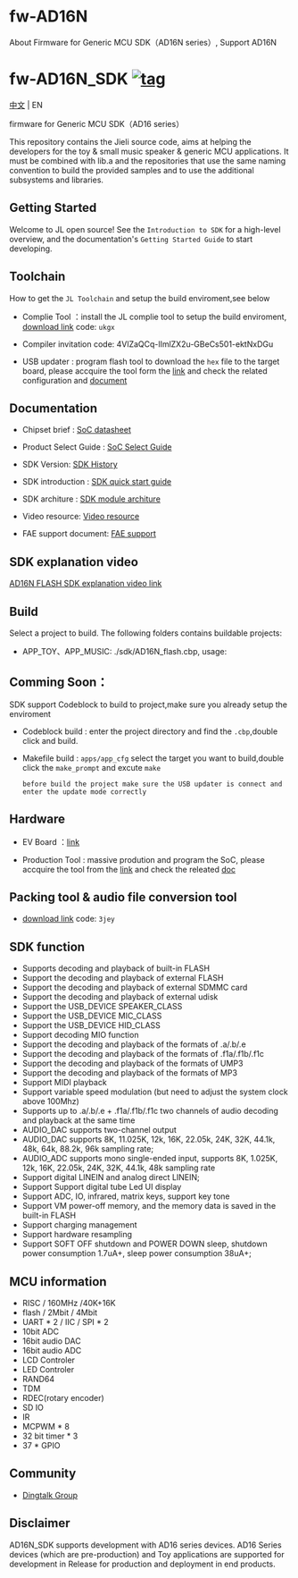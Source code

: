 # fw-AD16N
About Firmware for Generic MCU SDK（AD16N series）, Support AD16N

[tag download]:https://github.com/Jieli-Tech/fw-AD16N/tags
[tag_badgen]:https://img.shields.io/github/v/tag/Jieli-Tech/fw-AD16N?style=plastic&labelColor=ffffff&color=informational&label=Tag&

# fw-AD16N_SDK   [![tag][tag_badgen]][tag download]

[中文](./README.md) | EN

firmware for Generic MCU SDK（AD16 series）

This repository contains the Jieli source code, aims at helping the developers for the toy & small music speaker & generic MCU applications.
It must be combined with lib.a and the repositories that use the same
naming convention to build the provided samples and to use the additional
subsystems and libraries.

Getting Started
------------

Welcome to JL open source! See the `Introduction to SDK` for a high-level overview,
and the documentation's `Getting Started Guide` to start developing.

Toolchain
------------

How to get the `JL Toolchain` and setup the build enviroment,see below

* Complie Tool ：install the JL complie tool to setup the build enviroment, [download link](https://pan.baidu.com/s/1f5pK7ZaBNnvbflD-7R22zA) code: `ukgx`
* Compiler invitation code: 4VlZaQCq-lImlZX2u-GBeCs501-ektNxDGu

* USB updater : program flash tool to download the `hex` file to the target board, please accquire the tool form the [link](https://item.taobao.com/item.htm?spm=a1z10.1-c-s.w4004-22883854875.5.504d246bXKwyeH&id=620295020803) and check the related configuration and [document](.doc/stuff/ISD_CONFIG.INI配置文件说明.pdf)


Documentation
------------

* Chipset brief : [SoC datasheet](./doc)

* Product Select Guide : [SoC Select Guide](./doc/README.md)

* SDK Version: [SDK History](doc/AD16N_FLASH_SDK_发布版本信息.pdf)

* SDK introduction : [SDK quick start guide](./doc/AD16N_SDK手册_V1.1.pdf)

* SDK architure : [SDK module architure ](./doc/architure)

* Video resource: [Video resource](https://space.bilibili.com/3493277347088769/dynamic)

* FAE support document: [FAE support](https://gitee.com/jieli-tech_fae/fw-jl)

SDK explanation video
------------
[AD16N FLASH SDK explanation video link](https://www.bilibili.com/video/BV15T411a7YE/?spm_id_from=333.337.search-card.all.click&vd_source=254273a14d3e073e6006d61b2acafb16)

Build
-------------
Select a project to build. The following folders contains buildable projects:

* APP_TOY、APP_MUSIC: ./sdk/AD16N_flash.cbp, usage: 
 


Comming Soon：
-------------

SDK support Codeblock to build to project,make sure you already setup the enviroment

* Codeblock build : enter the project directory and find the `.cbp`,double click and build.

* Makefile build : `apps/app_cfg` select the target you want to build,double click the `make_prompt` and excute `make`

  `before build the project make sure the USB updater is connect and enter the update mode correctly`


Hardware
-------------

* EV Board ：[link](https://item.taobao.com/item.htm?spm=a230r.1.14.16.3515573bt22ZGR&id=696613076397&ns=1&abbucket=17#detail)

* Production Tool : massive prodution and program the SoC, please accquire the tool from the [link](https://item.taobao.com/item.htm?spm=a1z10.1-c-s.w4004-22883854875.8.504d246bXKwyeH&id=620941819219) and check the releated [doc](./doc/stuff/烧写器使用说明文档.pdf)

Packing tool & audio file conversion tool
-------------

* [download link](https://pan.baidu.com/s/1ajzBF4BFeiRFpDF558ER9w#list/path=%2F) code: `3jey`
  
SDK function
-------------
* Supports decoding and playback of built-in FLASH
* Support the decoding and playback of external FLASH
* Support the decoding and playback of external SDMMC card
* Support the decoding and playback of external udisk
* Support the USB_DEVICE SPEAKER_CLASS
* Support the USB_DEVICE MIC_CLASS
* Support the USB_DEVICE HID_CLASS
* Support decoding MIO function
* Support the decoding and playback of the formats of .a/.b/.e
* Support the decoding and playback of the formats of .f1a/.f1b/.f1c
* Support the decoding and playback of the formats of UMP3
* Support the decoding and playback of the formats of MP3
* Support MIDI playback
* Support variable speed modulation (but need to adjust the system clock above 100Mhz)
* Supports up to .a/.b/.e + .f1a/.f1b/.f1c two channels of audio decoding and playback at the same time
* AUDIO_DAC supports two-channel output
* AUDIO_DAC supports 8K, 11.025K, 12k, 16K, 22.05k, 24K, 32K, 44.1k, 48k, 64k, 88.2k, 96k sampling rate;
* AUDIO_ADC supports mono single-ended input, supports 8K, 1.025K, 12k, 16K, 22.05k, 24K, 32K, 44.1k, 48k sampling rate
* Support digital LINEIN and analog direct LINEIN;
* Support Support digital tube Led UI display
* Support ADC, IO, infrared, matrix keys, support key tone
* Support VM power-off memory, and the memory data is saved in the built-in FLASH
* Support charging management
* Support hardware resampling
* Support SOFT OFF shutdown and POWER DOWN sleep, shutdown power consumption 1.7uA+, sleep power consumption 38uA+;
  
MCU information
-------------
* RISC / 160MHz /40K+16K
* flash / 2Mbit / 4Mbit
* UART * 2 / IIC / SPI * 2
* 10bit ADC
* 16bit audio DAC
* 16bit audio ADC
* LCD Controler
* LED Controler
* RAND64
* TDM
* RDEC(rotary encoder)
* SD IO
* IR
* MCPWM * 8
* 32 bit timer * 3
* 37 * GPIO

Community
--------------

* [Dingtalk Group](./doc/stuff/dingtalk.jpg)

Disclaimer
------------

AD16N_SDK supports development with AD16 series devices.
AD16 Series devices (which are pre-production) and Toy applications are supported for development in Release for production and deployment in end products.

